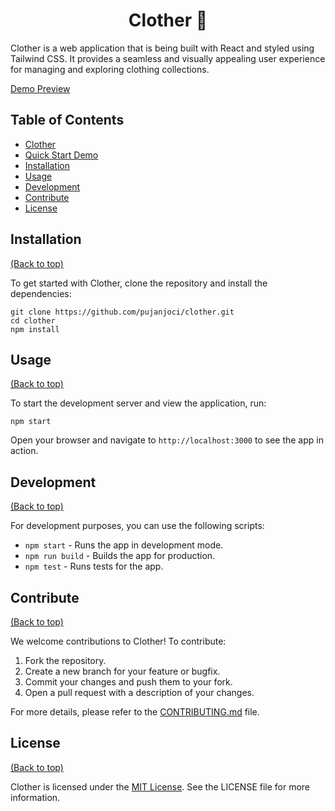 <h1 align="center">Clother 👚</h1>

Clother is a web application that is being built with React and styled using Tailwind CSS. It provides a seamless and visually appealing user experience for managing and exploring clothing collections.

[Demo Preview](https://pujanjoci.github.io/clother)

## Table of Contents
- [Clother](#clother)
- [Quick Start Demo](#quick-start-demo)
- [Installation](#installation)
- [Usage](#usage)
- [Development](#development)
- [Contribute](#contribute)
- [License](#license)

## Installation
[(Back to top)](#table-of-contents)

To get started with Clother, clone the repository and install the dependencies:

```shell
git clone https://github.com/pujanjoci/clother.git
cd clother
npm install
```

## Usage
[(Back to top)](#table-of-contents)

To start the development server and view the application, run:

```shell
npm start
```

Open your browser and navigate to `http://localhost:3000` to see the app in action.

## Development
[(Back to top)](#table-of-contents)

For development purposes, you can use the following scripts:

- `npm start` - Runs the app in development mode.
- `npm run build` - Builds the app for production.
- `npm test` - Runs tests for the app.

## Contribute
[(Back to top)](#table-of-contents)

We welcome contributions to Clother! To contribute:

1. Fork the repository.
2. Create a new branch for your feature or bugfix.
3. Commit your changes and push them to your fork.
4. Open a pull request with a description of your changes.

For more details, please refer to the [CONTRIBUTING.md](CONTRIBUTING.md) file.

## License
[(Back to top)](#table-of-contents)

Clother is licensed under the [MIT License](./LICENSE). See the LICENSE file for more information.
